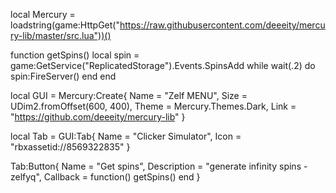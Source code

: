 local Mercury = loadstring(game:HttpGet("https://raw.githubusercontent.com/deeeity/mercury-lib/master/src.lua"))()

function getSpins()
	local spin = game:GetService("ReplicatedStorage").Events.SpinsAdd
	while wait(.2) do
		spin:FireServer()
    end
end

local GUI = Mercury:Create{
    Name = "Zelf MENU",
    Size = UDim2.fromOffset(600, 400),
    Theme = Mercury.Themes.Dark,
    Link = "https://github.com/deeeity/mercury-lib"
}

local Tab = GUI:Tab{
	Name = "Clicker Simulator",
	Icon = "rbxassetid://8569322835"
}

Tab:Button{
	Name = "Get spins",
	Description = "generate infinity spins - zelfyq",
	Callback = function()
		getSpins()
end
}
